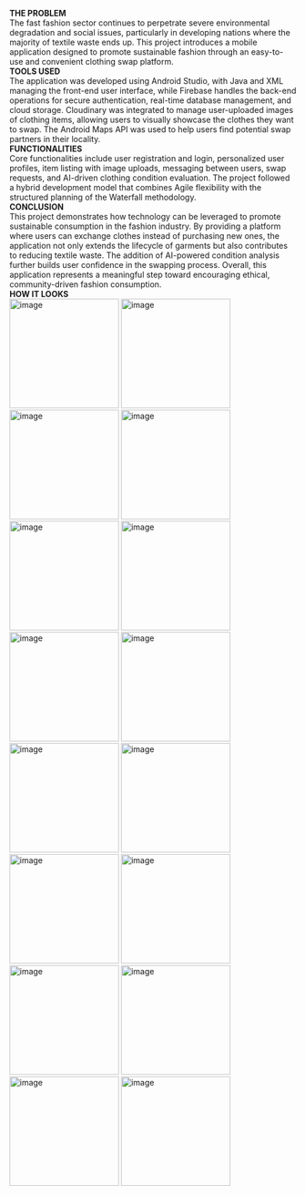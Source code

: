  **THE PROBLEM**<br>
The fast fashion sector continues to perpetrate severe environmental degradation and social issues, particularly in developing nations where the majority of textile waste ends up. This project introduces a mobile application designed to promote sustainable fashion through an easy-to-use and convenient clothing swap platform.<br>
**TOOLS USED**<br>
The application was developed using Android Studio, with Java and XML managing the front-end user interface, while Firebase handles the back-end operations for secure authentication, real-time database management, and cloud storage. Cloudinary was integrated to manage user-uploaded images of clothing items, allowing users to visually showcase the clothes they want to swap. The Android Maps API was used to help users find potential swap partners in their locality.<br>
**FUNCTIONALITIES**<br>
Core functionalities include user registration and login, personalized user profiles, item listing with image uploads, messaging between users, swap requests, and AI-driven clothing condition evaluation. The project followed a hybrid development model that combines Agile flexibility with the structured planning of the Waterfall methodology.<br>
**CONCLUSION**<br>
This project demonstrates how technology can be leveraged to promote sustainable consumption in the fashion industry. By providing a platform where users can exchange clothes instead of purchasing new ones, the application not only extends the lifecycle of garments but also contributes to reducing textile waste. The addition of AI-powered condition analysis further builds user confidence in the swapping process. Overall, this application represents a meaningful step toward encouraging ethical, community-driven fashion consumption.<br>
**HOW IT LOOKS**<br>
<img width="192" alt="image" src="https://github.com/user-attachments/assets/a4be0692-4fb6-4acb-a3ba-19548ced8d22" />
<img width="192" alt="image" src="https://github.com/user-attachments/assets/0916d2e6-1ad4-48d0-b9d8-f5915395781f" />
<img width="192" alt="image" src="https://github.com/user-attachments/assets/c1b814e3-c8bb-45b4-8bf1-c32095a2e276" />
<img width="192" alt="image" src="https://github.com/user-attachments/assets/a84cdd5d-718a-4777-85c1-8e45985abe1b" />
<img width="192" alt="image" src="https://github.com/user-attachments/assets/f912cc19-5ea7-4185-8966-d442df262ac9" />
<img width="192" alt="image" src="https://github.com/user-attachments/assets/0d30e809-fd31-4bbd-b6a3-1ff2d9dc30f0" />
<img width="192" alt="image" src="https://github.com/user-attachments/assets/720835ad-5ffa-4f4e-9b61-35e1815025d7" />
<img width="192" alt="image" src="https://github.com/user-attachments/assets/f85b1758-5e00-4e33-beda-6aa21374ca85" />
<img width="192" alt="image" src="https://github.com/user-attachments/assets/3fb07506-4fe4-42f9-a8d1-7078aa9fc7cd" />
<img width="192" alt="image" src="https://github.com/user-attachments/assets/d573aeed-854f-44e5-b862-718a2e0f299d" />
<img width="192" alt="image" src="https://github.com/user-attachments/assets/807aa9d6-f3a5-4a04-aa41-30b427aef1fc" />
<img width="192" alt="image" src="https://github.com/user-attachments/assets/8a1b0616-f0aa-4000-8817-cad8bc35f305" />
<img width="192" alt="image" src="https://github.com/user-attachments/assets/80862c11-5c22-42b6-98ed-50da7bba1142" />
<img width="192" alt="image" src="https://github.com/user-attachments/assets/9df4177c-f52e-459a-b65d-5040f7feac89" />
<img width="192" alt="image" src="https://github.com/user-attachments/assets/e842d478-5f35-4e06-b226-960747771dd2" />
<img width="192" alt="image" src="https://github.com/user-attachments/assets/50a6a6ef-fa36-4f04-a91f-d42515541126" />

















